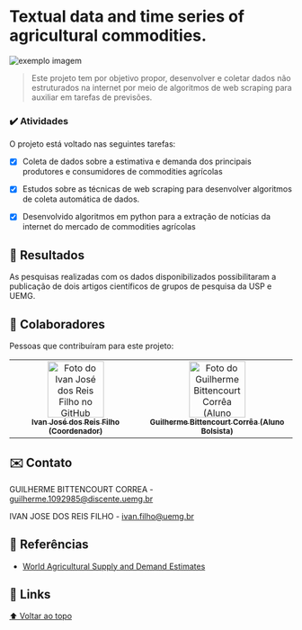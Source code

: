 
# Textual data and time series of agricultural commodities.

<img src="https://www.fazcomex.com.br/blog/wp-content/uploads/2020/10/soja_milho-672x372.jpg" alt="exemplo imagem">

>Este projeto tem por objetivo propor, desenvolver e coletar dados não estruturados na internet por meio de algoritmos de web scraping para auxiliar em tarefas de previsões.
### ✔️ Atividades 

O projeto está voltado nas seguintes tarefas:

- [x] Coleta de dados sobre a estimativa e demanda dos principais produtores e consumidores de commodities agrícolas
- [x] Estudos sobre as técnicas de web scraping para desenvolver algoritmos de coleta automática de dados.
- [x] Desenvolvido algoritmos em python para a extração de notícias da internet do mercado de commodities agrícolas


## 📄 Resultados<br>

 As pesquisas realizadas com os dados disponibilizados possibilitaram a publicação de dois artigos científicos de grupos de pesquisa da USP e UEMG.

## 🤝 Colaboradores

Pessoas que contribuíram para este projeto:

<table>
  <tr>
    <td align="center">
      <a href="#">
        <img src="https://avatars.githubusercontent.com/u/23001432?v=4" width="100px;" alt="Foto do Ivan José dos Reis Filho no GitHub"/><br>
        <sub>
          <b>Ivan José dos Reis Filho (Coordenador) </b>
        </sub>
      </a>
    </td>
    <td align="center">
      <a href="#">
       <img src="https://avatars.githubusercontent.com/u/68746811?v=4" width="100px;" alt="Foto do Guilherme Bittencourt Corrêa (Aluno Bolsista)"/><br>
        <sub>
          <b>Guilherme Bittencourt Corrêa (Aluno Bolsista)</b>
        </sub>
      </a>
    </td>
  </tr>
</table>

## ✉️ Contato

GUILHERME BITTENCOURT CORREA - guilherme.1092985@discente.uemg.br

IVAN JOSE DOS REIS FILHO - ivan.filho@uemg.br

## 🔎 Referências

* [World Agricultural Supply and Demand Estimates](https://usda.library.cornell.edu/concern/publications/3t945q76s?locale=en)


## 🔗 Links



[⬆ Voltar ao topo](#nome-do-projeto)<br>
